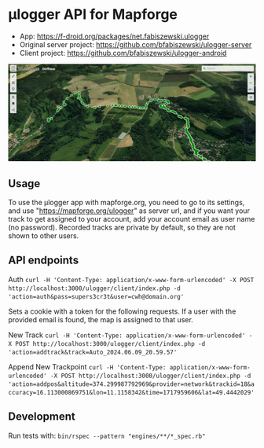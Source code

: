 # µlogger API for Mapforge

* App: https://f-droid.org/packages/net.fabiszewski.ulogger
* Original server project: https://github.com/bfabiszewski/ulogger-server
* Client project: https://github.com/bfabiszewski/ulogger-android

![Mapforge µlogger track](https://github.com/digitaltom/mapforge/blob/main/engines/ulogger/docs/track.jpg?raw=true)

## Usage

To use the µlogger app with mapforge.org, you need to go to its settings,
and use "https://mapforge.org/ulogger" as server url, and if you want your track to get assigned to your account, add your account email as user name (no password).
Recorded tracks are private by default, so they are not shown to other users.


## API endpoints
Auth
`curl -H 'Content-Type: application/x-www-form-urlencoded' -X POST http://localhost:3000/ulogger/client/index.php -d 'action=auth&pass=supers3cr3t&user=cwh@domain.org'`

Sets a cookie with a token for the following requests. If a user with the provided email is found, the map is assigned to that user.

New Track
`curl -H 'Content-Type: application/x-www-form-urlencoded' -X POST http://localhost:3000/ulogger/client/index.php -d 'action=addtrack&track=Auto_2024.06.09_20.59.57'`

Append New Trackpoint
`curl -H 'Content-Type: application/x-www-form-urlencoded' -X POST http://localhost:3000/ulogger/client/index.php -d 'action=addpos&altitude=374.299987792969&provider=network&trackid=18&accuracy=16.113000869751&lon=11.1158342&time=1717959606&lat=49.4442029'`

## Development

Run tests with: `bin/rspec --pattern "engines/**/*_spec.rb"`
